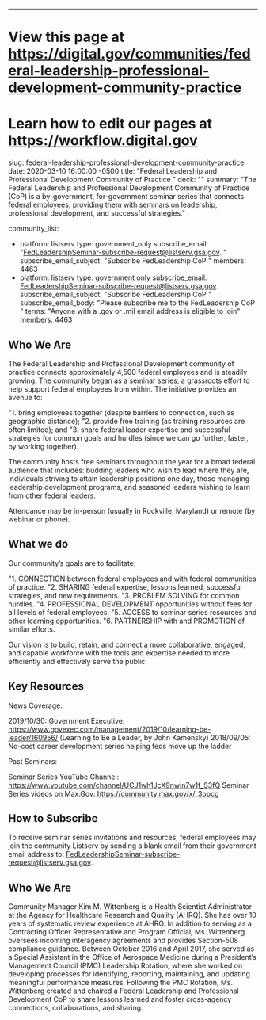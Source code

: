 ---
# View this page at https://digital.gov/communities/federal-leadership-professional-development-community-practice
# Learn how to edit our pages at https://workflow.digital.gov
slug: federal-leadership-professional-development-community-practice
date: 2020-03-10 16:00:00 -0500
title: "Federal Leadership and Professional Development Community of Practice "
deck: ""
summary: "The Federal Leadership and Professional Development Community of Practice (CoP) is a by-government, for-government seminar series that connects federal employees, providing them with seminars on leadership, professional development, and successful strategies."

community_list:
  - platform: listserv
    type: government_only
    subscribe_email: "FedLeadershipSeminar-subscribe-request@listserv.gsa.gov. "
    subscribe_email_subject: "Subscribe FedLeadership CoP "
    members: 4463
  - platform: listserv
    type: government only
    subscribe_email: FedLeadershipSeminar-subscribe-request@listserv.gsa.gov. 
    subscribe_email_subject: "Subscribe FedLeadership CoP "
    subscribe_email_body: "Please subscribe me to the FedLeadership CoP "
    terms: "Anyone with a .gov or .mil email address is eligible to join"
    members: 4463


## Who We Are

The Federal Leadership and Professional Development community of practice connects approximately 4,500 federal employees and is steadily growing. The community began as a seminar series; a grassroots effort to help support federal employees from within. The initiative provides an avenue to: 

"1. bring employees together (despite barriers to connection, such as geographic distance); 
"2. provide free training (as training resources are often limited); and 
"3. share federal leader expertise and successful strategies for common goals and hurdles (since we can go further, faster, by working together).
 
The community hosts free seminars throughout the year for a broad federal audience that includes: budding leaders who wish to lead where they are, individuals striving to attain leadership positions one day, those managing leadership development programs, and seasoned leaders wishing to learn from other federal leaders. 

Attendance may be in-person (usually in Rockville, Maryland) or remote (by webinar or phone).

## What we do 

Our community’s goals are to facilitate:

"1. CONNECTION between federal employees and with federal communities of practice.
"2. SHARING federal expertise, lessons learned, successful strategies, and new requirements.
"3. PROBLEM SOLVING for common hurdles.
"4. PROFESSIONAL DEVELOPMENT opportunities without fees for all levels of federal employees.
"5. ACCESS to seminar series resources and other learning opportunities.
"6. PARTNERSHIP with and PROMOTION of similar efforts.

Our vision is to build, retain, and connect a more collaborative, engaged, and capable workforce with the tools and expertise needed to more efficiently and effectively serve the public. 

## Key Resources

News Coverage:

2019/10/30: Government Executive: https://www.govexec.com/management/2019/10/learning-be-leader/160956/ (Learning to Be a Leader, by John Kamensky)
2018/09/05: No-cost career development series helping feds move up the ladder 
  
Past Seminars:
 
Seminar Series YouTube Channel: https://www.youtube.com/channel/UCJ1wh1JcX9nwin7w1f_S3fQ 
Seminar Series videos on Max.Gov: https://community.max.gov/x/_3opcg 

## How to Subscribe

To receive seminar series invitations and resources, federal employees may join the community Listserv by sending a blank email from their government email address to: FedLeadershipSeminar-subscribe-request@listserv.gsa.gov. 

## Who We Are 

Community Manager Kim M. Wittenberg is a Health Scientist Administrator at the Agency for Healthcare Research and Quality (AHRQ).  She has over 10 years of systematic review experience at AHRQ. In addition to serving as a Contracting Officer Representative and Program Official, Ms. Wittenberg oversees incoming interagency agreements and provides Section-508 compliance guidance. Between October 2016 and April 2017, she served as a Special Assistant in the Office of Aerospace Medicine during a President’s Management Council (PMC) Leadership Rotation, where she worked on developing processes for identifying, reporting, maintaining, and updating meaningful performance measures. Following the PMC Rotation, Ms. Wittenberg created and chaired a Federal Leadership and Professional Development CoP to share lessons learned and foster cross-agency connections, collaborations, and sharing. 




